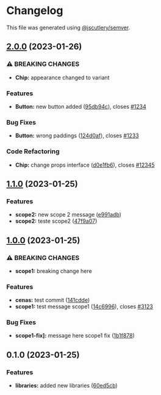 # Changelog

This file was generated using [@jscutlery/semver](https://github.com/jscutlery/semver).

## [2.0.0](https://github.com/thomazcapra/grown-up-monorepo/compare/is-even-1.1.0...is-even-2.0.0) (2023-01-26)


### ⚠ BREAKING CHANGES

* **Chip:** appearance changed to variant

### Features

* **Button:** new button added ([95db94c](https://github.com/thomazcapra/grown-up-monorepo/commit/95db94c7d1f543975a66a40518c6712838a74934)), closes [#1234](https://github.com/thomazcapra/grown-up-monorepo/issues/1234)


### Bug Fixes

* **Button:** wrong paddings ([124d0af](https://github.com/thomazcapra/grown-up-monorepo/commit/124d0affe75e7e73bbef3a61c67c45ef8a1cd7cf)), closes [#1233](https://github.com/thomazcapra/grown-up-monorepo/issues/1233)


### Code Refactoring

* **Chip:** change props interface ([d0e1fb6](https://github.com/thomazcapra/grown-up-monorepo/commit/d0e1fb649b5216ae046827da9bbb931fe7a6885b)), closes [#12345](https://github.com/thomazcapra/grown-up-monorepo/issues/12345)

## [1.1.0](https://github.com/thomazcapra/grown-up-monorepo/compare/is-even-1.0.0...is-even-1.1.0) (2023-01-25)


### Features

* **scope2:** new scope 2 message ([e991adb](https://github.com/thomazcapra/grown-up-monorepo/commit/e991adbc38c8fe45d1ea7005a6ef1a1b5160d62d))
* **scope2:** teste scope2 ([47f9a07](https://github.com/thomazcapra/grown-up-monorepo/commit/47f9a07b09c5150ab96c0c600ce5f0dad3818307))

## [1.0.0](https://github.com/thomazcapra/grown-up-monorepo/compare/is-even-0.1.0...is-even-1.0.0) (2023-01-25)


### ⚠ BREAKING CHANGES

* **scope1:** breaking change here

### Features

* **cenas:** test commit ([141cdde](https://github.com/thomazcapra/grown-up-monorepo/commit/141cddedd5bdca8a3ced6f129777438270885e40))
* **scope1:** test message scope1 ([14c6996](https://github.com/thomazcapra/grown-up-monorepo/commit/14c69969accef687481ce894b390c503ace73315)), closes [#3123](https://github.com/thomazcapra/grown-up-monorepo/issues/3123)


### Bug Fixes

* **scope1-fix]:** message here scope1 fix ([1b1f878](https://github.com/thomazcapra/grown-up-monorepo/commit/1b1f87834741e914af07c8c6598827ae380b74dd))

## 0.1.0 (2023-01-25)


### Features

* **libraries:** added new libraries ([60ed5cb](https://github.com/thomazcapra/grown-up-monorepo/commit/60ed5cb61bfc21ddb8cfc4ea701f776451a96821))
